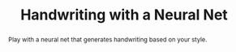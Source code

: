 ---
title: Handwriting with a Neural Net
abstract: Play with a neural net that generates handwriting based on your style.
sourceUrl: https://experiments.withgoogle.com/handwriting-with-a-neural-net
type: article

provider:
  name: Experiments with Google
  id: expwithgoogle

topics:
  - AI
  - Machine Learning
  - TensorFlow
  - Google AI

images:
  - url: https://lh3.googleusercontent.com/jBODr1sbIoPGzIMBTDXyBnrx-eru4AnMRMCqqTPPKvKrPCGIXf_7SRBJoAj8WzPqq0BULP8HHuP5ph4ki7QqU3YYl4ZQjNU5Zg=s600
    width: 460
    height: 460
    title: "Quick, Draw! - a game where a neural net tries to guess what you're drawing."
---
